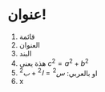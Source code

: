 # عنوان!

1. قائمة
2. العنوان
3. البند
4. هذة يعني $c^2 = a^2 + b^2$
5. او بالعربي: $س^2 = ا^2 + ب^2$
6. x